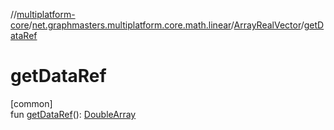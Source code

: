 //[multiplatform-core](../../../index.md)/[net.graphmasters.multiplatform.core.math.linear](../index.md)/[ArrayRealVector](index.md)/[getDataRef](get-data-ref.md)

# getDataRef

[common]\
fun [getDataRef](get-data-ref.md)(): [DoubleArray](https://kotlinlang.org/api/latest/jvm/stdlib/kotlin/-double-array/index.html)
